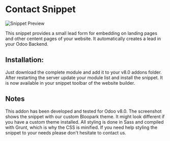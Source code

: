 Contact Snippet
==================

![Snippet Preview](/static/description/screenshot.jpg?raw=true "Preview")

This snippet provides a small lead form for embedding on landing pages and other centent pages of your website. It automatically creates a lead in your Odoo Backend.

Installation:
-------------
Just download the complete module and add it to your v8.0 addons folder. After restarting the server update your module list and install the snippet. It is now available in your snippet toolbar of the website builder.

Notes
-----
This addon has been developed and tested for Odoo v8.0. The screenshot shows the snippet with our custom Bloopark theme. It might look different if you have a custom theme installed. All styling is done in Sass and compiled with Grunt, which is why the CSS is minified. If you need help styling the snippet to your needs please don't hesitate to contact us.
